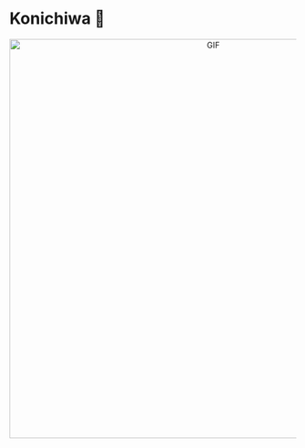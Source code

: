 # Konichiwa 👋

<div align="center">
<img hight="300" width="700" alt="GIF" align="center" src="https://github.com/darya0daria/darya0daria/assets/hi.gif">
</div>

</br>
</br>
</br>


<!--
**darya0daria/darya0daria** is a ✨ _special_ ✨ repository because its `README.md` (this file) appears on your GitHub profile.

Here are some ideas to get you started:


